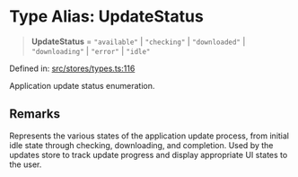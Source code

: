 # Type Alias: UpdateStatus

> **UpdateStatus** = `"available"` \| `"checking"` \| `"downloaded"` \| `"downloading"` \| `"error"` \| `"idle"`

Defined in: [src/stores/types.ts:116](https://github.com/Nick2bad4u/Uptime-Watcher/blob/dca5483e793478722cd3e6e125cafcec5fc771f0/src/stores/types.ts#L116)

Application update status enumeration.

## Remarks

Represents the various states of the application update process,
from initial idle state through checking, downloading, and completion.
Used by the updates store to track update progress and display
appropriate UI states to the user.
